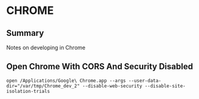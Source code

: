 # CHROME

## Summary
Notes on developing in Chrome

## Open Chrome With CORS And Security Disabled
```console
open /Applications/Google\ Chrome.app --args --user-data-dir="/var/tmp/Chrome_dev_2" --disable-web-security --disable-site-isolation-trials
```
